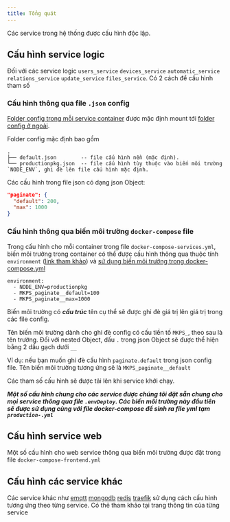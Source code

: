 ```yaml
---
title: Tổng quát
---
```


Các service trong hệ thống được cấu hình độc lập.

## Cấu hình service logic

Đối với các service logic `users_service` `devices_service` `automatic_service` `relations_service` `update_service` `files_service`. Có 2 cách để cấu hình tham số

### Cấu hình thông qua file `.json` config

[Folder config trong mỗi service container](http://localhost:3000/iot-server/docs/tutorial/folder_structure#c%E1%BA%A5u-tr%C3%BAc-th%C6%B0-m%E1%BB%A5c-trong-service-container) được mặc định mount tới [folder config ở ngoài](/docs/tutorial/folder_structure#cấu-trúc-thư-mục-cài-đặt-clone-từ-github).

Folder config mặc định bao gồm
```
.
├── default.json        -- file cấu hình nền (mặc định).
└── productionpkg.json  -- file cấu hình tùy thuộc vào biến môi trường `NODE_ENV`, ghi đè lên file cấu hình mặc định.
```

Các cấu hình trong file json có dạng json Object:
```json
"paginate": {
  "default": 200,
  "max": 1000
}
```

### Cấu hình thông qua biến môi trường `docker-compose` file

Trong cấu hình cho mỗi container trong file `docker-compose-services.yml`, biến môi trường trong container có thể được cấu hình thông qua thuộc tính `environment` ([link tham khảo](https://docs.docker.com/compose/compose-file/compose-file-v3/#environment)) và [sử dụng biến môi trường trong docker-compose.yml](https://docs.docker.com/compose/environment-variables/)

```
environment:
  - NODE_ENV=productionpkg
  - MKPS_paginate__default=100
  - MKPS_paginate__max=1000
```

Biến môi trường có ***cấu trúc*** tên cụ thể sẽ được ghi đè giá trị lên giá trị trong các file config.

Tên biến môi trường dành cho ghi đè config có cấu tiền tố `MKPS_`, theo sau là tên trường. Đối với nested Object, dấu `.` trong json Object sẽ được thể hiện bằng 2 dấu gạch dưới `__`

Ví dụ: nếu bạn muốn ghi đè cấu hình `paginate.default` trong json config file. Tên biến môi trường tương ứng sẽ là `MKPS_paginate__default`

Các tham số cấu hình sẽ được tải lên khi service khởi chạy.

***Một số cấu hình chung cho các service được chúng tôi đặt sẵn chung cho mọi service thông qua file `.envDeploy`. Các biến môi trường này đầu tiên sẽ được sử dụng cùng với file docker-compose để sinh ra file yml tạm `production-.yml`***

## Cấu hình service web

Một số cấu hình cho web service thông qua biến môi trường được đặt trong file `docker-compose-frontend.yml`

## Cấu hình các service khác

Các service khác như [emqtt](https://docs.emqx.io/en/broker/v2.0/) [mongodb](https://hub.docker.com/_/mongo) [redis](https://hub.docker.com/_/redis) [traefik](https://doc.traefik.io/traefik/v1.7/) sử dụng cách cấu hình tương ứng theo từng service. Có thẻ tham khảo tại trang thông tin của từng service
